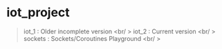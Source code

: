 # iot_project

> iot_1 : Older incomplete version <br/ >
> iot_2 : Current version <br/ >
> sockets : Sockets/Coroutines Playground <br/ >
